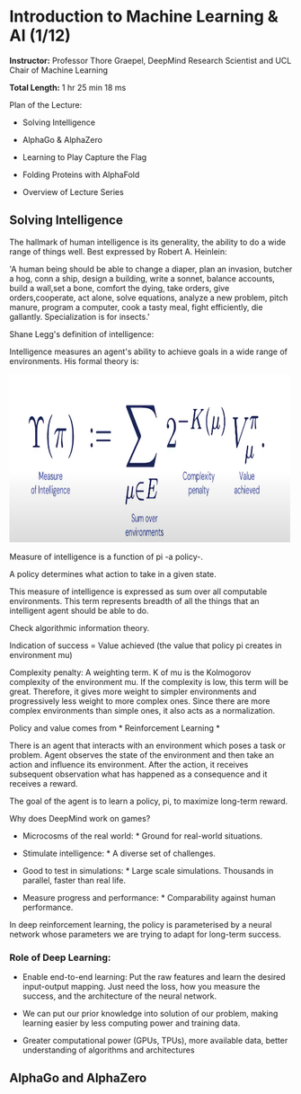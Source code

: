 # Introduction to Machine Learning & AI (1/12) #

**Instructor:** Professor Thore Graepel, DeepMind Research Scientist and UCL Chair of Machine Learning

**Total Length:** 1 hr 25 min 18 ms

Plan of the Lecture:

* Solving Intelligence

* AlphaGo & AlphaZero

* Learning to Play Capture the Flag

* Folding Proteins with AlphaFold

* Overview of Lecture Series

## Solving Intelligence ##

The hallmark of human intelligence is its generality, the ability to do a wide range of things well. Best expressed by Robert A. Heinlein:

'A human being should be able to change a diaper, plan an invasion, butcher a hog, conn a ship, design a building, write a sonnet, balance accounts, build a wall,set a bone, comfort the dying, take orders, give orders,cooperate, act alone, solve equations, analyze a new problem, pitch manure, program a computer, cook a tasty meal, fight efficiently, die gallantly. Specialization is for insects.'

Shane Legg's definition of intelligence:

Intelligence measures an agent's ability to achieve goals in a wide range of environments. His formal theory is:

<img src="/Images/Intro_1.png" width=500 height=300>

Measure of intelligence is a function of pi -a policy-. 

A policy determines what action to take in a given state.

This measure of intelligence is expressed as sum over all computable environments. This term represents breadth of all the things that an intelligent agent should be able to do.

Check algorithmic information theory.

Indication of success = Value achieved (the value that policy pi creates in environment mu)

Complexity penalty: A weighting term. K of mu is the Kolmogorov complexity of the environment mu. If the complexity is low, this term will be great. Therefore, it gives more weight to simpler environments and progressively less weight to more complex ones. Since there are more complex environments than simple ones, it also acts as a normalization.

Policy and value comes from * Reinforcement Learning *

There is an agent that interacts with an environment which poses a task or problem. Agent observes the state of the environment and then take an action and influence its environment. After the action, it receives subsequent observation what has happened as a consequence and it receives a reward. 

The goal of the agent is to learn a policy, pi, to maximize long-term reward.

Why does DeepMind work on games?

* Microcosms of the real world: * Ground for real-world situations.

* Stimulate intelligence: * A diverse set of challenges.

* Good to test in simulations: * Large scale simulations. Thousands in parallel, faster than real life.

* Measure progress and performance: * Comparability against human performance.

In deep reinforcement learning, the policy is parameterised by a neural network whose parameters we are trying to adapt for long-term success.

### Role of Deep Learning: ###

* Enable end-to-end learning: Put the raw features and learn the desired input-output mapping. Just need the loss, how you measure the success, and the architecture of the neural network. 

* We can put our prior knowledge into solution of our problem, making learning easier by less computing power and training data.

* Greater computational power (GPUs, TPUs), more available data, better understanding of algorithms and architectures

## AlphaGo and AlphaZero ##
